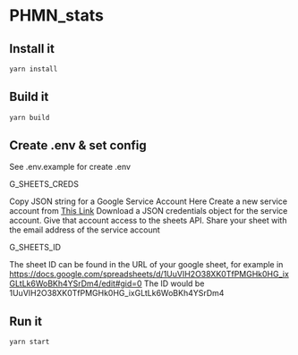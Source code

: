 # PHMN_stats

## Install it

```sh
yarn install
```
## Build it

```sh
yarn build
```
## Create .env & set config

See .env.example for create .env

G_SHEETS_CREDS

Copy JSON string for a Google Service Account Here
Create a new service account from [This Link](https://console.cloud.google.com/projectselector2/iam-admin/serviceaccounts?_ga=2.184919274.-272657095.1578084478&supportedpurview=project)
Download a JSON credentials object for the service account. Give that account access to the sheets API. Share your sheet with the email address of the service account

G_SHEETS_ID

The sheet ID can be found in the URL of your google sheet, for example in https://docs.google.com/spreadsheets/d/1UuVIH2O38XK0TfPMGHk0HG_ixGLtLk6WoBKh4YSrDm4/edit#gid=0 The ID would be 1UuVIH2O38XK0TfPMGHk0HG_ixGLtLk6WoBKh4YSrDm4

## Run it

```sh
yarn start
```